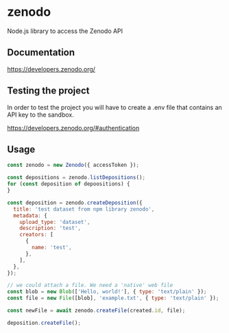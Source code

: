 # zenodo

Node.js library to access the Zenodo API

## Documentation

https://developers.zenodo.org/

## Testing the project

In order to test the project you will have to create a .env file that contains an API key to the sandbox.

https://developers.zenodo.org/#authentication

## Usage

```js
const zenodo = new Zenodo({ accessToken });

const depositions = zenodo.listDepositions();
for (const deposition of depoositions) {
}

const deposition = zenodo.createDeposition({
  title: 'test dataset from npm library zenodo',
  metadata: {
    upload_type: 'dataset',
    description: 'test',
    creators: [
      {
        name: 'test',
      },
    ],
  },
});

// we could attach a file. We need a 'native' web file
const blob = new Blob(['Hello, world!'], { type: 'text/plain' });
const file = new File([blob], 'example.txt', { type: 'text/plain' });

const newFile = await zenodo.createFile(created.id, file);

deposition.createFile();
```
